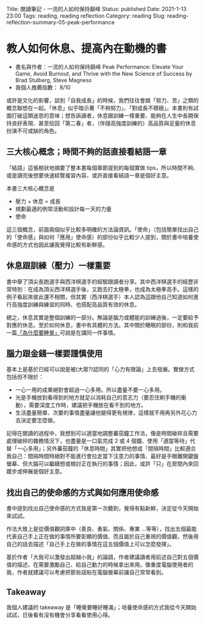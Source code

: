 Title: 閱讀筆記 - 一流的人如何保持巔峰
Status: published
Date: 2021-1-13 23:00
Tags: reading, reading reflection
Category: reading
Slug: reading-reflection-summary-05-peak-performance

# 教人如何休息、提高內在動機的書

- 書名與作者：一流的人如何保持巔峰 Peak Performance: Elevate Your Game, Avoid Burnout, and Thrive with the New Science of Success by Brad Stulberg, Steve Magness
- 我個人推薦指數： 8/10


或許是文化的影響，談到「自我成長」的時候，我們往往會跟「努力、苦」之類的概念聯想在一起。「休息」似乎暗示著「不夠努力」、「對成長不積極」。本書則有試圖打破這類迷思的意味；想告訴讀者，休息跟訓練一樣重要、能夠在人生中長期保持良好表現、甚至拾回「第二春」者，（伴隨高強度訓練的）高品質與足量的休息扮演不可或缺的角色。


## 三大核心概念；時間不夠的話直接看結語一章

「結語」這張樹狀地摘要了整本書每個章節提到的每個實做 tips，所以時間不夠、或是讀完後想要快速綜覽複習內容，或許直接看結語一章是個好主意。

本書三大核心概念是

  - 壓力 + 休息 = 成長
  - 規劃最適的例常活動和設計每一天的力量
  - 使命

這三個概念，前面兩個似乎比較多明確的方法論資訊。「使命」（包括簡單找出自己的「使命感」與如何「應用」使命感）的部份似乎比較少人提到，關於書中培養使命感的方式也因此讓我覺得比較有新鮮感。


## 休息跟訓練（壓力）一樣重要

書中舉了頂尖長跑選手與西洋棋選手的經驗跟讀者分享。其中西洋棋選手的經歷非常特別：在成為頂尖西洋棋選手後，又跑去打太極拳，也成為太極拳高手。這樣的例子看起來彼此還不相關，但其實（西洋棋選手）本人認為這跟他自己知道如何進行高強度訓練與練習的同時、也搭配高品質有效的休息。

總之，休息其實是整個訓練的一部分。無論是腦力或體能的訓練過後，一定要給予對應的休息。至於如何休息，書中有具體的方法。其中關於睡眠的部份，則和我前一篇[「為什麼要睡覺」](/articles/reading-reflection-summary-04-why-we-sleep.html)可說是在講同一件事情。


## 腦力跟金錢一樣要謹慎使用

基本上是基於已經可以說是被(大眾?)認同的「心力有限論」上去發展。實做方式包括但不限於：

  - 一心一用的成果絕對會超過一心多用。所以盡量不要一心多用。
  - 光是手機放到看得到的地方就足以消耗自己的意志力（要忍住刷手機的衝動），需要深度工作時，建議把手機放在看不到的地方。
  - 生活盡量簡單、次要的事情盡量讓他變得更有規律，這樣就不用再另外花心力去決定要怎麼做。


記得在閱讀的過程中，我想到可以適當地調整蕃茄鐘工作法，像是時間破碎且需要處理破碎的雜務情況下，也盡量是一口氣完成 2 或 4 個鐘、使用「適當等待」代替「一心多用」；另外蕃茄鐘的「休息時間」其實把他想成「間隔時間」比較適合我自己：間隔時間時絕對不能進行會拉走當下注意力的事情、最好是手眼離開鍵盤螢幕、但大腦可以繼續想或檢討正在執行的事情；因此，或許「只」在房間內來回踱步或伸展是個好主意。


## 找出自己的使命感的方式與如何應用使命感

書中提到找出自己使命感的方式我是第一次聽到，覺得有點新鮮，決定從今天開始來試試。

作法大致上是從價值觀詞庫中（善良、勇氣、關係、專業 ...等等），找出五個最能代表自己手上正在做的事情所要彰顯的價值、而且屬於自己重視的價值觀，然後用自己的話去描述「自己手上在做的事情在這五個價值上可以怎麼發揮」。

基於作者「大我可以激發出超越小我」的論調，作者建議讀者用前述自己對五個價值的描述，在需要激勵自己、給自己動力的時候拿出來用。像重度電腦使用者的我，作者就建議可以考慮把那些話貼在電腦螢幕前讓自己常常看到。

## Takeaway

我個人建議的 takeaway 是「睡覺要睡好睡滿」；培養使命感的方式我從今天開始試試，日後看有沒有機會分享看看使用心得。
